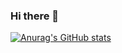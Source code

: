 ### Hi there 👋

<!--
**NaCl117/NaCl117** is a ✨ _special_ ✨ repository because its `README.md` (this file) appears on your GitHub profile.

Here are some ideas to get you started:

- 🔭 I’m currently working on ...
- 🌱 I’m currently learning ...
- 👯 I’m looking to collaborate on ...
- 🤔 I’m looking for help with ...
- 💬 Ask me about ...
- 📫 How to reach me: ...
- 😄 Pronouns: ...
- ⚡ Fun fact: ...
-->
[![Anurag's GitHub stats](https://github-readme-stats.vercel.app/api?username=NaCl117&hide=issues,prs&show_icons=true&icon_color=d35482&title_color=35482&text_color=39290f&border_radius=10&bg_color=f5e9d7,f7efe1&rank_icon=porcentile)](https://github.com/anuraghazra/github-readme-stats)
